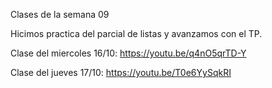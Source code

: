 Clases de la semana 09


Hicimos practica del parcial de listas y avanzamos con el TP.

Clase del miercoles 16/10: https://youtu.be/q4nO5qrTD-Y

Clase del jueves 17/10: https://youtu.be/T0e6YySqkRI

